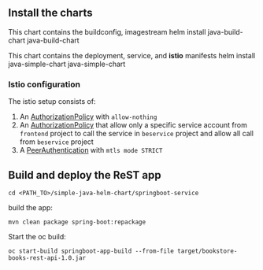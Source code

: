 ## Install the charts

This chart contains the buildconfig, imagestream
    helm install java-build-chart java-build-chart

This chart contains the deployment, service, and **istio** manifests
    helm install java-simple-chart java-simple-chart

### Istio configuration

The istio setup consists of:

1. An [AuthorizationPolicy](../../main/setup-beservices/simple-java-helm-chart/java-simple-chart/templates/istio/allow-nothing.yaml) with ```allow-nothing```
2. An [AuthorizationPolicy](../../main/setup-beservices/simple-java-helm-chart/java-simple-chart/templates/istio/authorization-caller.yaml) that allow only a specific service account from ```frontend``` project to call the service in ```beservice``` project and allow all call from ```beservice``` project
3. A [PeerAuthentication](../../main/setup-beservices/simple-java-helm-chart/java-simple-chart/templates/istio/istio-peer-auth.yaml) with ```mtls mode STRICT```

## Build and deploy the ReST app

    cd <PATH_TO>/simple-java-helm-chart/springboot-service

build the app:

    mvn clean package spring-boot:repackage

Start the oc build:
  
    oc start-build springboot-app-build --from-file target/bookstore-books-rest-api-1.0.jar
